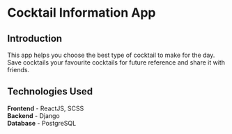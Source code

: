 # Cocktail Information App

## Introduction

This app helps you choose the best type of cocktail to make for the day.
Save cocktails your favourite cocktails for future reference and share it with friends.

## Technologies Used

**Frontend** - ReactJS, SCSS  
**Backend** - Django  
**Database** - PostgreSQL

